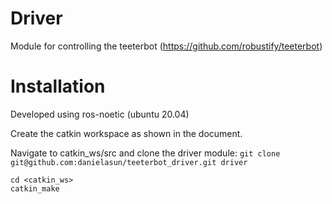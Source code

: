 # Driver

Module for controlling the teeterbot (https://github.com/robustify/teeterbot)

# Installation

Developed using ros-noetic (ubuntu 20.04)

Create the catkin workspace as shown in the document.

Navigate to catkin_ws/src and clone the driver module: 
`git clone git@github.com:danielasun/teeterbot_driver.git driver`
```
cd <catkin_ws> 
catkin_make
```

#
